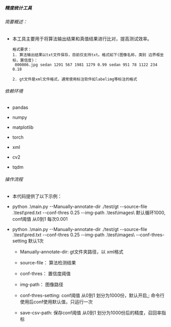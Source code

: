 ##### 精度统计工具

###### 简要概述：

 - 本工具主要用于将算法输出结果和真值结果进行比对，提高测试效率。

   ```
   格式要求：
   1. 算法输出结果以txt文件保存，目前仅支持txt。格式如下(图像名称，类别 边界框坐标，置信度)：
	000006.jpg sedan 1291 567 1981 1279 0.99 sedan 951 78 1122 234 0.18 
   
   2. gt文件是xml文件格式，通常使用标注软件如labelimg等标注的格式
   ```

   

###### 依赖环境

 - pandas

 - numpy

 - matplotlib

 - torch

 - xml

 - cv2

 - tqdm

   

###### 操作流程

- 本代码提供了以下示例：      

- python .\main.py --Manually-annotate-dir ./test/gt --source-file .\test\pred.txt --conf-thres 0.25  --img-path .\test\images\   默认循环1000, conf阈值 从0到1 每次0.001
- python .\main.py --Manually-annotate-dir ./test/gt --source-file .\test\pred.txt --conf-thres 0.25  --img-path .\test\images\  --conf-thres-setting  默认1次

  - Manually-annotate-dir: gt文件夹路径，以 xml格式

  - source-file： 算法检测结果

  - conf-thres： 置信度阈值

  - img-path： 图像路径

  - conf-thres-setting: conf阈值 从0到1 划分为1000份，默认开启,; 命令行使用后conf使用默认值，只运行一次

  - save-csv-path: 保存conf阈值 从0到1 划分为1000份后的精度，召回率指标
  

    

